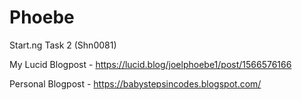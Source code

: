 # Phoebe
Start.ng Task 2 (Shn0081)

My Lucid Blogpost - https://lucid.blog/joelphoebe1/post/1566576166

Personal Blogpost - https://babystepsincodes.blogspot.com/

